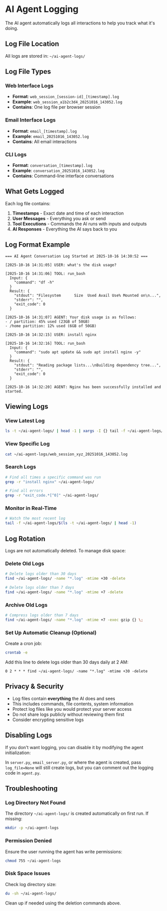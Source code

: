 # AI Agent Logging

The AI agent automatically logs all interactions to help you track what it's doing.

## Log File Location

All logs are stored in: `~/ai-agent-logs/`

## Log File Types

### Web Interface Logs
- **Format**: `web_session_[session-id]_[timestamp].log`
- **Example**: `web_session_a1b2c3d4_20251016_143052.log`
- **Contains**: One log file per browser session

### Email Interface Logs
- **Format**: `email_[timestamp].log`
- **Example**: `email_20251016_143052.log`
- **Contains**: All email interactions

### CLI Logs
- **Format**: `conversation_[timestamp].log`
- **Example**: `conversation_20251016_143052.log`
- **Contains**: Command-line interface conversations

## What Gets Logged

Each log file contains:

1. **Timestamps** - Exact date and time of each interaction
2. **User Messages** - Everything you ask or send
3. **Tool Executions** - Commands the AI runs with inputs and outputs
4. **AI Responses** - Everything the AI says back to you

## Log Format Example

```
=== AI Agent Conversation Log Started at 2025-10-16 14:30:52 ===

[2025-10-16 14:31:05] USER: what's the disk usage?

[2025-10-16 14:31:06] TOOL: run_bash
  Input: {
    "command": "df -h"
  }
  Result: {
    "stdout": "Filesystem      Size  Used Avail Use% Mounted on\n...",
    "stderr": "",
    "exit_code": 0
  }

[2025-10-16 14:31:07] AGENT: Your disk usage is as follows:
- / partition: 45% used (23GB of 50GB)
- /home partition: 12% used (6GB of 50GB)

[2025-10-16 14:32:15] USER: install nginx

[2025-10-16 14:32:16] TOOL: run_bash
  Input: {
    "command": "sudo apt update && sudo apt install nginx -y"
  }
  Result: {
    "stdout": "Reading package lists...\nBuilding dependency tree...",
    "stderr": "",
    "exit_code": 0
  }

[2025-10-16 14:32:20] AGENT: Nginx has been successfully installed and started.
```

## Viewing Logs

### View Latest Log
```bash
ls -t ~/ai-agent-logs/ | head -1 | xargs -I {} tail -f ~/ai-agent-logs/{}
```

### View Specific Log
```bash
cat ~/ai-agent-logs/web_session_xyz_20251016_143052.log
```

### Search Logs
```bash
# Find all times a specific command was run
grep -r "install nginx" ~/ai-agent-logs/

# Find all errors
grep -r "exit_code.*[^0]" ~/ai-agent-logs/
```

### Monitor in Real-Time
```bash
# Watch the most recent log
tail -f ~/ai-agent-logs/$(ls -t ~/ai-agent-logs/ | head -1)
```

## Log Rotation

Logs are not automatically deleted. To manage disk space:

### Delete Old Logs
```bash
# Delete logs older than 30 days
find ~/ai-agent-logs/ -name "*.log" -mtime +30 -delete

# Delete logs older than 7 days
find ~/ai-agent-logs/ -name "*.log" -mtime +7 -delete
```

### Archive Old Logs
```bash
# Compress logs older than 7 days
find ~/ai-agent-logs/ -name "*.log" -mtime +7 -exec gzip {} \;
```

### Set Up Automatic Cleanup (Optional)

Create a cron job:
```bash
crontab -e
```

Add this line to delete logs older than 30 days daily at 2 AM:
```
0 2 * * * find ~/ai-agent-logs/ -name "*.log" -mtime +30 -delete
```

## Privacy & Security

- Log files contain **everything** the AI does and sees
- This includes commands, file contents, system information
- Protect log files like you would protect your server access
- Do not share logs publicly without reviewing them first
- Consider encrypting sensitive logs

## Disabling Logs

If you don't want logging, you can disable it by modifying the agent initialization:

In `server.py`, `email_server.py`, or where the agent is created, pass `log_file=None` will still create logs, but you can comment out the logging code in `agent.py`.

## Troubleshooting

### Log Directory Not Found
The directory `~/ai-agent-logs/` is created automatically on first run. If missing:
```bash
mkdir -p ~/ai-agent-logs
```

### Permission Denied
Ensure the user running the agent has write permissions:
```bash
chmod 755 ~/ai-agent-logs
```

### Disk Space Issues
Check log directory size:
```bash
du -sh ~/ai-agent-logs/
```

Clean up if needed using the deletion commands above.
